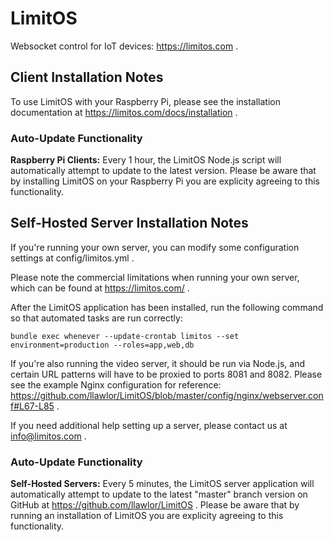 # LimitOS
Websocket control for IoT devices: https://limitos.com .

## Client Installation Notes
To use LimitOS with your Raspberry Pi, please see the installation documentation at https://limitos.com/docs/installation .

### Auto-Update Functionality
<b>Raspberry Pi Clients:</b> Every 1 hour, the LimitOS Node.js script will automatically attempt to update to the latest version.  Please be aware that by installing LimitOS on your Raspberry Pi you are explicity agreeing to this functionality.

## Self-Hosted Server Installation Notes
If you're running your own server, you can modify some configuration settings at config/limitos.yml .  

Please note the commercial limitations when running your own server, which can be found at https://limitos.com/ .

After the LimitOS application has been installed, run the following command so that automated tasks are run correctly:

`bundle exec whenever --update-crontab limitos --set environment=production --roles=app,web,db`

If you're also running the video server, it should be run via Node.js, and certain URL patterns will have to be proxied to ports 8081 and 8082.  Please see the example Nginx configuration for reference: https://github.com/llawlor/LimitOS/blob/master/config/nginx/webserver.conf#L67-L85 .

If you need additional help setting up a server, please contact us at info@limitos.com .

### Auto-Update Functionality
<b>Self-Hosted Servers:</b> Every 5 minutes, the LimitOS server application will automatically attempt to update to the latest "master" branch version on GitHub at https://github.com/llawlor/LimitOS .  Please be aware that by running an installation of LimitOS you are explicity agreeing to this functionality.
